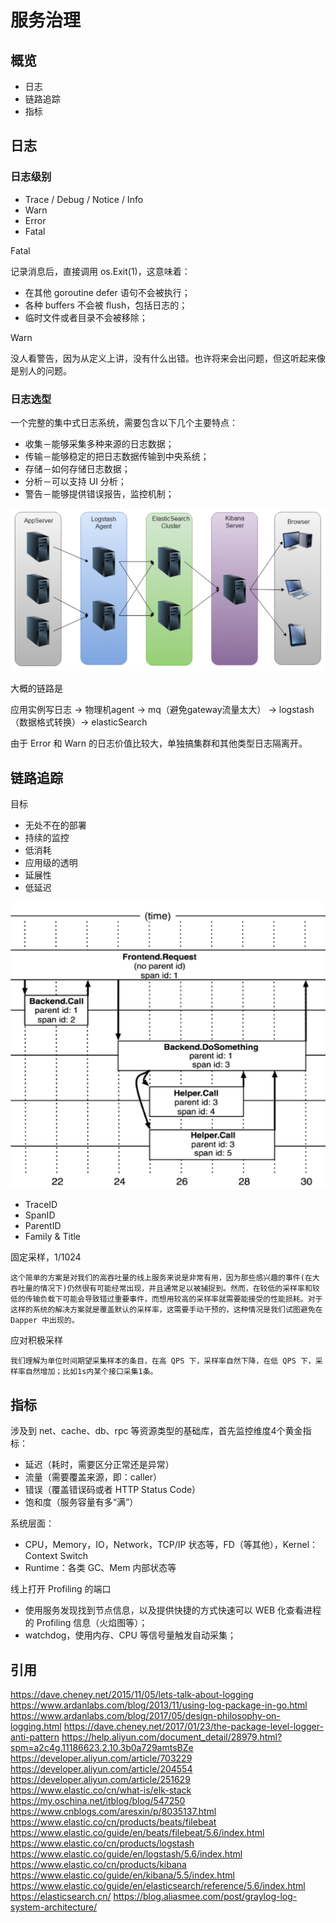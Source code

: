 # 服务治理

## 概览

- 日志
- 链路追踪
- 指标

## 日志

### 日志级别

- Trace / Debug / Notice / Info
- Warn
- Error
- Fatal 


Fatal

记录消息后，直接调用 os.Exit(1)，这意味着：

- 在其他 goroutine defer 语句不会被执行；
- 各种 buffers 不会被 flush，包括日志的；
- 临时文件或者目录不会被移除；


Warn

没人看警告，因为从定义上讲，没有什么出错。也许将来会出问题，但这听起来像是别人的问题。


### 日志选型

一个完整的集中式日志系统，需要包含以下几个主要特点：

- 收集－能够采集多种来源的日志数据；
- 传输－能够稳定的把日志数据传输到中央系统；
- 存储－如何存储日志数据；
- 分析－可以支持 UI 分析；
- 警告－能够提供错误报告，监控机制；

![elk](./img/log_elk.png)

大概的链路是 

应用实例写日志 -> 物理机agent -> mq（避免gateway流量太大） -> logstash（数据格式转换）-> elasticSearch


由于 Error 和 Warn 的日志价值比较大，单独搞集群和其他类型日志隔离开。

## 链路追踪

目标
- 无处不在的部署
- 持续的监控
- 低消耗
- 应用级的透明
- 延展性
- 低延迟

![trace](./img/trace_1.png)

- TraceID
- SpanID
- ParentID
- Family & Title



固定采样，1/1024
    
    这个简单的方案是对我们的高吞吐量的线上服务来说是非常有用，因为那些感兴趣的事件(在大吞吐量的情况下)仍然很有可能经常出现，并且通常足以被捕捉到。然而，在较低的采样率和较低的传输负载下可能会导致错过重要事件，而想用较高的采样率就需要能接受的性能损耗。对于这样的系统的解决方案就是覆盖默认的采样率，这需要手动干预的，这种情况是我们试图避免在 Dapper 中出现的。

应对积极采样

    我们理解为单位时间期望采集样本的条目，在高 QPS 下，采样率自然下降，在低 QPS 下，采样率自然增加；比如1s内某个接口采集1条。



## 指标

涉及到 net、cache、db、rpc 等资源类型的基础库，首先监控维度4个黄金指标：

- 延迟（耗时，需要区分正常还是异常）
- 流量（需要覆盖来源，即：caller）
- 错误（覆盖错误码或者 HTTP Status Code）
- 饱和度（服务容量有多“满”）

系统层面：

- CPU，Memory，IO，Network，TCP/IP 状态等，FD（等其他），Kernel：Context Switch
- Runtime：各类 GC、Mem 内部状态等

线上打开 Profiling 的端口

- 使用服务发现找到节点信息，以及提供快捷的方式快速可以 WEB 化查看进程的 Profiling 信息（火焰图等）；
- watchdog，使用内存、CPU 等信号量触发自动采集；




## 引用

https://dave.cheney.net/2015/11/05/lets-talk-about-logging
https://www.ardanlabs.com/blog/2013/11/using-log-package-in-go.html
https://www.ardanlabs.com/blog/2017/05/design-philosophy-on-logging.html
https://dave.cheney.net/2017/01/23/the-package-level-logger-anti-pattern
https://help.aliyun.com/document_detail/28979.html?spm=a2c4g.11186623.2.10.3b0a729amtsBZe
https://developer.aliyun.com/article/703229
https://developer.aliyun.com/article/204554
https://developer.aliyun.com/article/251629
https://www.elastic.co/cn/what-is/elk-stack
https://my.oschina.net/itblog/blog/547250
https://www.cnblogs.com/aresxin/p/8035137.html
https://www.elastic.co/cn/products/beats/filebeat
https://www.elastic.co/guide/en/beats/filebeat/5.6/index.html
https://www.elastic.co/cn/products/logstash
https://www.elastic.co/guide/en/logstash/5.6/index.html
https://www.elastic.co/cn/products/kibana
https://www.elastic.co/guide/en/kibana/5.5/index.html
https://www.elastic.co/guide/en/elasticsearch/reference/5.6/index.html
https://elasticsearch.cn/
https://blog.aliasmee.com/post/graylog-log-system-architecture/

